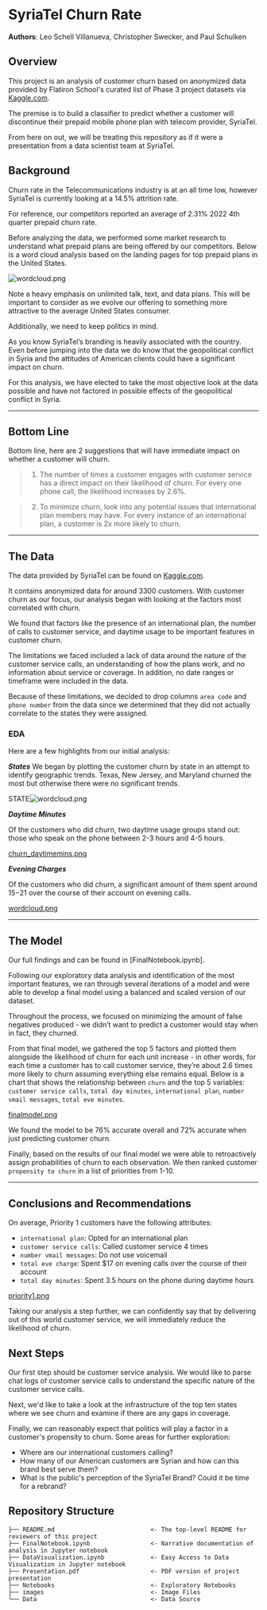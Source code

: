 # SyriaTel Churn Rate



**Authors**: Leo Schell Villanueva, Christopher Swecker, and Paul Schulken

## Overview

This project is an analysis of customer churn based on anonymized data provided by Flatiron School's curated list of Phase 3 project datasets via [Kaggle.com](https://www.kaggle.com/datasets/becksddf/churn-in-telecoms-dataset).

The premise is to build a classifier to predict whether a customer will discontinue their prepaid mobile phone plan with telecom provider, SyriaTel.

From here on out, we will be treating this repository as if it were a presentation from a data scientist team at SyriaTel.


## Background

Churn rate in the Telecommunications industry is at an all time low, however SyriaTel is currently looking at a 14.5% attrition rate.

For reference, our competitors reported an average of 2.31% 2022 4th quarter prepaid churn rate. 

Before analyzing the data, we performed some market research to understand what prepaid plans are being offered by our competitors. Below is a word cloud analysis based on the landing pages for top prepaid plans in the United States. 

![wordcloud.png](https://github.com/leo-schell/Phase-3-Project/blob/main/images/wordcloud.png)


Note a heavy emphasis on unlimited talk, text, and data plans. This will be important to consider as we evolve our offering to something more attractive to the average United States consumer.

Additionally, we need to keep politics in mind. 

As you know SyriaTel’s branding is heavily associated with the country. Even before jumping into the data we do know that the geopolitical conflict in Syria and the attitudes of American clients could have a significant impact on churn.

For this analysis, we have elected to take the most objective look at the data possible and have not factored in possible effects of the geopolitical conflict in Syria.


***

## Bottom Line

Bottom line, here are 2 suggestions that will have immediate impact on whether a customer will churn.

>1. The number of times a customer engages with customer service has a direct impact on their likelihood of churn. For every one phone call, the likelihood increases by 2.6%.

>2. To minimize churn, look into any potential issues that international plan members may have. For every instance of an international plan, a customer is 2x more likely to churn.

***

## The Data
     
The data provided by SyriaTel can be found on [Kaggle.com](https://www.kaggle.com/datasets/becksddf/churn-in-telecoms-dataset).

It contains anonymized data for around 3300 customers. With customer churn as our focus, our analysis began with looking at the factors most correlated with churn.

We found that factors like the presence of an international plan, the number of calls to customer service, and daytime usage to be important features in customer churn.

The limitations we faced included a lack of data around the nature of the customer service calls, an understanding of how the plans work, and no information about service or coverage. In addition, no date ranges or timeframe were included in the data.

Because of these limitations, we decided to drop columns `area code` and `phone number` from the data since we determined that they did not actually correlate to the states they were assigned.

### EDA

Here are a few highlights from our initial analysis:

***States***
We began by plotting the customer churn by state in an attempt to identify geographic trends. Texas, New Jersey, and Maryland churned the most but otherwise there were no significant trends.

STATE![wordcloud.png](https://github.com/leo-schell/Phase-3-Project/blob/main/images/wordcloud.png)

***Daytime Minutes***

Of the customers who did churn, two daytime usage groups stand out: those who speak on the phone between 2-3 hours and 4-5 hours. 

[churn_daytimemins.png](https://github.com/leo-schell/Phase-3-Project/blob/main/images/churn_daytimemins.png)

***Evening Charges***

Of the customers who did churn, a significant amount of them spent around $15-$21 over the course of their account on evening calls.

[wordcloud.png](https://github.com/leo-schell/Phase-3-Project/blob/main/images/wordcloud.png)


***


## The Model

Our full findings and  can be found in [FinalNotebook.ipynb].

Following our exploratory data analysis and identification of the most important features, we ran through several iterations of a model and were able to develop a final model using a balanced and scaled version of our dataset.

Throughout the process, we focused on minimizing the amount of false negatives produced - we didn’t want to predict a customer would stay when in fact, they churned.

From that final model, we gathered the top 5 factors and plotted them alongside the likelihood of churn for each unit increase - in other words, for each time a customer has to call customer service, they’re about 2.6 times more likely to churn assuming everything else remains equal. Below is a chart that shows the relationship between `churn` and the top 5 variables: `customer service calls`, `total day minutes`, `international plan`, `number vmail messages`, `total eve minutes`.

[finalmodel.png](https://github.com/leo-schell/Phase-3-Project/blob/main/images/finalmodel.png)

We found the model to be 76% accurate overall and 72% accurate when just predicting customer churn.

Finally, based on the results of our final model we were able to retroactively assign probabilities of churn to each observation. We then ranked customer `propensity to churn` in a list of priorities from 1-10.


***


## Conclusions and Recommendations


On average, Priority 1 customers have the following attributes:
- `international plan`: Opted for an international plan
- `customer service calls`: Called customer service 4 times
- `number vmail messages`:  Do not use voicemail
- `total eve charge`: Spent $17 on evening calls over the course of their account
- `total day minutes`: Spent 3.5 hours on the phone during daytime hours

[priority1.png](https://github.com/leo-schell/Phase-3-Project/blob/main/images/priority1.png)

Taking our analysis a step further, we can confidently say that by delivering out of this world customer service, we will immediately reduce the likelihood of churn.

## Next Steps

Our first step should be customer service analysis. We would like to parse chat logs of customer service calls to understand the specific nature of the customer service calls. 

Next, we'd like to take a look at the infrastructure of the top ten states where we see churn and examine if there are any gaps in coverage.

Finally, we can reasonably expect that politics will play a factor in a customer's propensity to churn. Some areas for further exploration: 
- Where are our international customers calling?
- How many of our American customers are Syrian and how can this brand best serve them?
- What is the public's perception of the SyriaTel Brand? Could it be time for a rebrand?


## Repository Structure


```
├── README.md                           <- The top-level README for reviewers of this project
├── FinalNotebook.ipynb                 <- Narrative documentation of analysis in Jupyter notebook
├── DataVisualization.ipynb             <- Easy Access to Data Visualization in Jupyter notebook
├── Presentation.pdf                    <- PDF version of project presentation
├── Notebooks                           <- Exploratory Notebooks
├── images                              <- Image Files
└── Data                                <- Data Source
```

